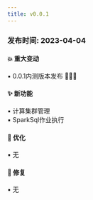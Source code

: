 ```yaml
---
title: v0.0.1
---
```


### 发布时间: 2023-04-04

#### 💥️ 重大变动

▪ 0.0.1内测版本发布 🎉🎉🎉

#### ✨ 新功能

▪ 计算集群管理 <br/>
▪ SparkSql作业执行

#### 🎨 优化

▪ 无

#### 🐛 修复

▪ 无

